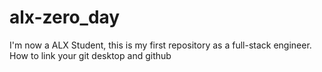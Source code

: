 # alx-zero_day
I'm now a ALX Student, this is my first repository as a full-stack engineer.
How to link your git desktop and github
